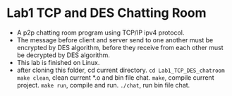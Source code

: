 # Lab1 TCP and DES Chatting Room
- A p2p chatting room program using TCP/IP ipv4 protocol.
- The message before client and server send to one another must be encrypted by DES algorithm, before they receive from each other must be decrypted by DES algorithm. 
- This lab is finished on Linux.
- after cloning this folder, cd current directory.
  `cd Lab1_TCP_DES_chatroom`
  `make clean`, clean current *.o and bin file chat.
  `make`, compile current project.
  `make run`, compile and run.
  `./chat`, run bin file chat.
